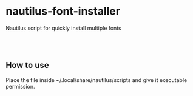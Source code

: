 # nautilus-font-installer
Nautilus script for quickly install multiple fonts

<br><br>

## How to use
Place the file inside ~/.local/share/nautilus/scripts and give it executable permission.
